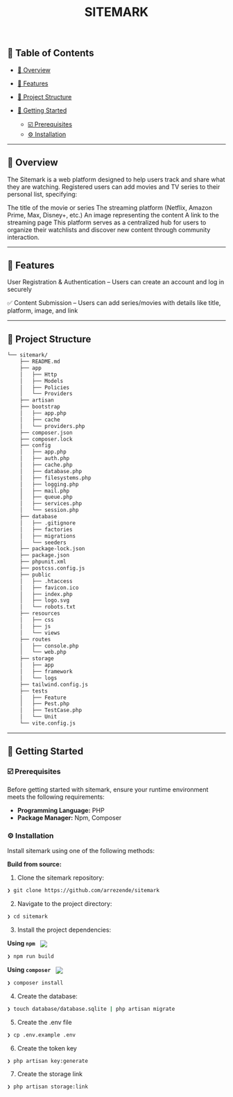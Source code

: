 <p align="center"><h1 align="center">SITEMARK</h1></p>

<p align="center"><!-- default option, no dependency badges. -->
</p>
<p align="center">
	<!-- default option, no dependency badges. -->
</p>
<br>

## 🔗 Table of Contents

- [📍 Overview](#-overview)
- [👾 Features](#-features)
- [📁 Project Structure](#-project-structure)
  
- [🚀 Getting Started](#-getting-started)
  - [☑️ Prerequisites](#-prerequisites)
  - [⚙️ Installation](#-installation)


---

## 📍 Overview

The Sitemark is a web platform designed to help users track and share what they are watching. Registered users can add movies and TV series to their personal list, specifying:

The title of the movie or series
The streaming platform (Netflix, Amazon Prime, Max, Disney+, etc.)
An image representing the content
A link to the streaming page
This platform serves as a centralized hub for users to organize their watchlists and discover new content through community interaction.

---

## 👾 Features

 User Registration & Authentication – Users can create an account and log in securely
 
✅ Content Submission – Users can add series/movies with details like title, platform, image, and link

---

## 📁 Project Structure

```sh
└── sitemark/
    ├── README.md
    ├── app
    │   ├── Http
    │   ├── Models
    │   ├── Policies
    │   └── Providers
    ├── artisan
    ├── bootstrap
    │   ├── app.php
    │   ├── cache
    │   └── providers.php
    ├── composer.json
    ├── composer.lock
    ├── config
    │   ├── app.php
    │   ├── auth.php
    │   ├── cache.php
    │   ├── database.php
    │   ├── filesystems.php
    │   ├── logging.php
    │   ├── mail.php
    │   ├── queue.php
    │   ├── services.php
    │   └── session.php
    ├── database
    │   ├── .gitignore
    │   ├── factories
    │   ├── migrations
    │   └── seeders
    ├── package-lock.json
    ├── package.json
    ├── phpunit.xml
    ├── postcss.config.js
    ├── public
    │   ├── .htaccess
    │   ├── favicon.ico
    │   ├── index.php
    │   ├── logo.svg
    │   └── robots.txt
    ├── resources
    │   ├── css
    │   ├── js
    │   └── views
    ├── routes
    │   ├── console.php
    │   └── web.php
    ├── storage
    │   ├── app
    │   ├── framework
    │   └── logs
    ├── tailwind.config.js
    ├── tests
    │   ├── Feature
    │   ├── Pest.php
    │   ├── TestCase.php
    │   └── Unit
    └── vite.config.js
```


---
## 🚀 Getting Started

### ☑️ Prerequisites

Before getting started with sitemark, ensure your runtime environment meets the following requirements:

- **Programming Language:** PHP
- **Package Manager:** Npm, Composer


### ⚙️ Installation

Install sitemark using one of the following methods:

**Build from source:**

1. Clone the sitemark repository:
```sh
❯ git clone https://github.com/arrezende/sitemark
```

2. Navigate to the project directory:
```sh
❯ cd sitemark
```

3. Install the project dependencies:


**Using `npm`** &nbsp; [<img align="center" src="https://img.shields.io/npm/v/npm.svg?style={badge_style}&logo=NPM&logoColor=white" />]()

```sh
❯ npm run build
```


**Using `composer`** &nbsp; [<img align="center" src="https://img.shields.io/badge/PHP-777BB4.svg?style={badge_style}&logo=php&logoColor=white" />](https://www.php.net/)

```sh
❯ composer install
```
4. Create the database:
```sh
❯ touch database/database.sqlite | php artisan migrate
```

5. Create the .env file
```sh
❯ cp .env.example .env
```

6. Create the token key
```sh
❯ php artisan key:generate
``` 

7. Create the storage link
```sh
❯ php artisan storage:link
``` 



